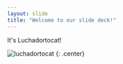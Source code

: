 ```yaml
---
layout: slide
title: "Welcome to our slide deck!"
---
```


It's Luchadortocat!

![luchadortocat](https://octodex.github.com/images/luchadortocat.png)
{: .center}
